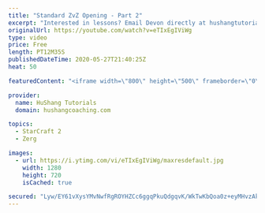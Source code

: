```yaml
---
title: "Standard ZvZ Opening - Part 2"
excerpt: "Interested in lessons? Email Devon directly at hushangtutorials@outlook.com ------------------------------------------------------------------------------------------------------- Want to support HuShang Tutorials directly? Patreon is a website where you can contribute a monthly donation that will help"
originalUrl: https://youtube.com/watch?v=eTIxEgIViWg
type: video
price: Free
length: PT12M35S
publishedDateTime: 2020-05-27T21:40:25Z
heat: 50

featuredContent: "<iframe width=\"800\" height=\"500\" frameborder=\"0\" src=\"https://www.youtube.com/embed/eTIxEgIViWg\" allow=\"accelerometer; autoplay; encrypted-media; gyroscope; picture-in-picture\" allowfullscreen></iframe>"

provider:
  name: HuShang Tutorials
  domain: hushangcoaching.com

topics:
  - StarCraft 2
  - Zerg

images:
  - url: https://i.ytimg.com/vi/eTIxEgIViWg/maxresdefault.jpg
    width: 1280
    height: 720
    isCached: true

secured: "Lyw/EY61vXysYMvNwfRgROYHZCc6ggqPkuQdgqvK/WkTwKbQoa0z+eyMHvzAkOI2YFX5FAFSVJunqvUxBaJ2mteNRgNwzn0r6rm6AmBr7ZPy8lmTkI08GVc5/udWSDiJxaQR3UHQ2916OsvVl9rAhYrGTNGlAy61cUMEeGi7tqcMSXy/JBUh8bTmBnC1o3T7FESF/kuIplo4wvXgG2AKDS5R92Q6XZlE6M9/BalLrIreSI0jWSuj3hgaNcYeQHaYfT4VPmNrkukAYE875dX9TiR9exvsAVK8OOuaPKUJ2hYuFdhoIMYuvMI5WDreI0gp1fFAKdITj99KU7FnnQ6oIfH7/bd1pu9Pn+7IXlePeGNVU/xPMHwETzZeFPZedNj2tZHu5USlAO2g1VajZIiMT1CYmuk5az538kgIjKXccYk=;Eu+3I+8BJiSLcM12i3YNOA=="
---
```


